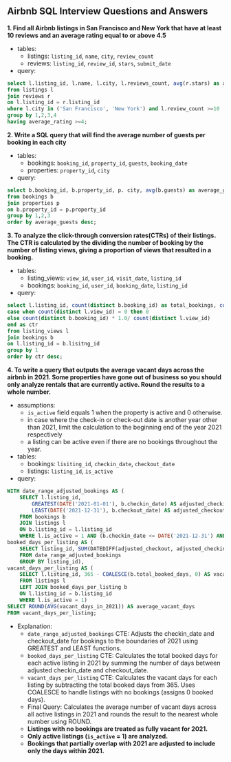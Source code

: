 ## Airbnb SQL Interview Questions and Answers

**1. Find all Airbnb listings in San Francisco and New York that have at least 10 reviews and an average rating equal to or above 4.5**
- tables:
   - listings: `listing_id`, `name`, `city`, `review_count`
   - reviews: `listing_id`, `review_id`, `stars`, `submit_date`
- query: 
```sql
select l.listing_id, l.name, l.city, l.reviews_count, avg(r.stars) as average_rating
from listings l
join reviews r
on l.listing_id = r.listing_id
where l.city in ('San Francisco', 'New York') and l.review_count >=10
group by 1,2,3,4
having average_rating >=4;
```

**2. Write a SQL query that will find the average number of guests per booking in each city**
- tables:
   - bookings: `booking_id`, `property_id`, `guests`, `booking_date`
   - properties: `property_id`, `city`
- query:
```sql
select b.booking_id, b.property_id, p. city, avg(b.guests) as average_guests
from bookings b
join properties p
on b.property_id = p.property_id
group by 1,2,3
order by average_guests desc;
```

**3. To analyze the click-through conversion rates(CTRs) of their listings. The CTR is calculated by the dividing 
the number of booking by the number of listing views, giving a proportion of views that resulted in a booking.**
- tables:
   - listing_views: `view_id`, `user_id`, `visit_date`, `listing_id`
   - bookings: `booking_id`, `user_id`, `booking_date`, `listing_id`
- query:
```sql
select l.listing_id, count(distinct b.booking_id) as total_bookings, count(distinct l.view_id) as total_views,
case when count(distinct l.view_id) = 0 then 0
else count(distinct b.booking_id) * 1.0/ count(distinct l.view_id)
end as ctr
from listing_views l
join bookings b
on l.listing_id = b.lisitng_id
group by 1
order by ctr desc;
```

**4. To write a query that outputs the average vacant days across the airbnb in 2021. Some properties have gone out of business so 
you should only analyze rentals that are currently active. Round the results to a whole number.**
- assumptions:
   - `is_active` field equals 1 when the property is active and 0 otherwise.
   - in case where the check-in or check-out date is another year other than 2021, limit the calculation to the beginning end of the year 2021 respectively
   - a listing can be active even if there are no bookings throughout the year.
- tables:
   - bookings: `lisiting_id`, `checkin_date`, `checkout_date`
   - listings: `listing_id`, `is_active`
- query:
```sql
WITH date_range_adjusted_bookings AS (
    SELECT l.listing_id,
        GREATEST(DATE('2021-01-01'), b.checkin_date) AS adjusted_checkin,
        LEAST(DATE('2021-12-31'), b.checkout_date) AS adjusted_checkout
    FROM bookings b
    JOIN listings l 
    ON b.listing_id = l.listing_id
    WHERE l.is_active = 1 AND (b.checkin_date <= DATE('2021-12-31') AND b.checkout_date >= DATE('2021-01-01'))),
booked_days_per_listing AS (
    SELECT listing_id, SUM(DATEDIFF(adjusted_checkout, adjusted_checkin) + 1) AS total_booked_days
    FROM date_range_adjusted_bookings
    GROUP BY listing_id),
vacant_days_per_listing AS (
    SELECT l.listing_id, 365 - COALESCE(b.total_booked_days, 0) AS vacant_days_in_2021
    FROM listings l
    LEFT JOIN booked_days_per_listing b
    ON l.listing_id = b.listing_id
    WHERE l.is_active = 1)
SELECT ROUND(AVG(vacant_days_in_2021)) AS average_vacant_days
FROM vacant_days_per_listing;
```
- Explanation:
  - `date_range_adjusted_bookings` CTE: Adjusts the checkin_date and checkout_date for bookings to the boundaries of 2021 using GREATEST and LEAST functions.
  - `booked_days_per_listing` CTE: Calculates the total booked days for each active listing in 2021 by summing the number of days between adjusted checkin_date and checkout_date.
  - `vacant_days_per_listing` CTE: Calculates the vacant days for each listing by subtracting the total booked days from 365. Uses COALESCE to handle listings with no bookings (assigns 0 booked days).
  - Final Query: Calculates the average number of vacant days across all active listings in 2021 and rounds the result to the nearest whole number using ROUND.
  - **Listings with no bookings are treated as fully vacant for 2021.**
  - **Only active listings (`is_active` = 1) are analyzed.**
  - **Bookings that partially overlap with 2021 are adjusted to include only the days within 2021.**
